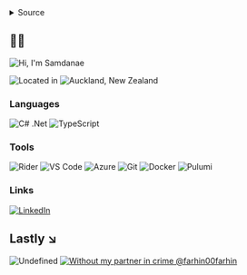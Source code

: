 
<details>
  <summary>Source</summary>

```json
{
    "name": "Samdanae Imran",
    "occupation": "Software Engineer",
    "location": "Auckland",
    "languages": [ ".Net", "TypeScript"],   
    "tools": [ "Rider", "VS Code", "Azure"],
    "techniques": [ "API-first", "Test-driven" ]
}
```
</details>

## 🥜🐚

![Hi, I'm Samdanae](https://img.shields.io/badge/Hi%20👋-i%20am%20samdanae-lavender?style=for-the-badge)

![Located in](https://img.shields.io/badge/Located-in-lavender?style=for-the-badge)
![Auckland, New Zealand](https://img.shields.io/badge/Auckland📍-New%20Zealand-orange?style=for-the-badge)

### Languages
![C# .Net](https://img.shields.io/badge/-.net-blue?style=for-the-badge&logo=c%20sharp)
![TypeScript](https://img.shields.io/badge/-TypeScript-blue?style=for-the-badge&logo=typescript)

### Tools
![Rider](https://img.shields.io/badge/-Rider-green?style=for-the-badge)
![VS Code](https://img.shields.io/badge/-VS%20Code-green?style=for-the-badge&logo=Visual%20Studio%20Code)
![Azure](https://img.shields.io/badge/-Azure-green?style=for-the-badge&logo=azure%20pipelines)
![Git](https://img.shields.io/badge/-Git-green?style=for-the-badge&logo=git)
![Docker](https://img.shields.io/badge/-Docker-green?style=for-the-badge&logo=docker)
![Pulumi](https://img.shields.io/badge/-Pulumi-green?style=for-the-badge&logo=pulumi)

### Links
[![LinkedIn](https://img.shields.io/badge/LinkedIn-/Samdanae-yellow?style=for-the-badge&logo=linkedin&logoColor=fff)](https://www.linkedin.com/in/samdanae/)

## Lastly ↘️
![Undefined](https://img.shields.io/badge/I'd%20be-Undefined-red?style=for-the-badge&logo=x-pack)
[![Without my partner in crime @farhin00farhin](https://img.shields.io/badge/without%20my%20partner%20in%20crime-%20@farhin00farhin-steelblue?style=for-the-badge&logo=github)](https://www.github.com/farhin00farhin/)
